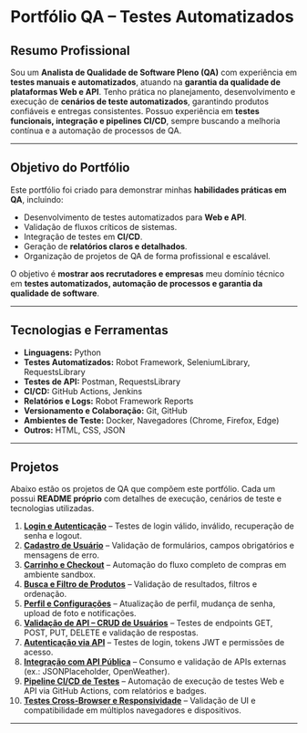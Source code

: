 # Portfólio QA – Testes Automatizados

## Resumo Profissional
Sou um **Analista de Qualidade de Software Pleno (QA)** com experiência em **testes manuais e automatizados**, atuando na **garantia da qualidade de plataformas Web e API**. Tenho prática no planejamento, desenvolvimento e execução de **cenários de teste automatizados**, garantindo produtos confiáveis e entregas consistentes. Possuo experiência em **testes funcionais, integração e pipelines CI/CD**, sempre buscando a melhoria contínua e a automação de processos de QA.

---

## Objetivo do Portfólio
Este portfólio foi criado para demonstrar minhas **habilidades práticas em QA**, incluindo:
- Desenvolvimento de testes automatizados para **Web e API**.
- Validação de fluxos críticos de sistemas.
- Integração de testes em **CI/CD**.
- Geração de **relatórios claros e detalhados**.
- Organização de projetos de QA de forma profissional e escalável.

O objetivo é **mostrar aos recrutadores e empresas** meu domínio técnico em **testes automatizados, automação de processos e garantia da qualidade de software**.

---

## Tecnologias e Ferramentas
- **Linguagens:** Python
- **Testes Automatizados:** Robot Framework, SeleniumLibrary, RequestsLibrary
- **Testes de API:** Postman, RequestsLibrary
- **CI/CD:** GitHub Actions, Jenkins
- **Relatórios e Logs:** Robot Framework Reports
- **Versionamento e Colaboração:** Git, GitHub
- **Ambientes de Teste:** Docker, Navegadores (Chrome, Firefox, Edge)
- **Outros:** HTML, CSS, JSON

---

## Projetos

Abaixo estão os projetos de QA que compõem este portfólio. Cada um possui **README próprio** com detalhes de execução, cenários de teste e tecnologias utilizadas.

1. [**Login e Autenticação**](./login-auth) – Testes de login válido, inválido, recuperação de senha e logout.
2. [**Cadastro de Usuário**](./cadastro-usuario) – Validação de formulários, campos obrigatórios e mensagens de erro.
3. [**Carrinho e Checkout**](./carrinho-checkout) – Automação do fluxo completo de compras em ambiente sandbox.
4. [**Busca e Filtro de Produtos**](./busca-filtro) – Validação de resultados, filtros e ordenação.
5. [**Perfil e Configurações**](./perfil-configs) – Atualização de perfil, mudança de senha, upload de foto e notificações.
6. [**Validação de API – CRUD de Usuários**](./api-crud-usuarios) – Testes de endpoints GET, POST, PUT, DELETE e validação de respostas.
7. [**Autenticação via API**](./api-autenticacao) – Testes de login, tokens JWT e permissões de acesso.
8. [**Integração com API Pública**](./api-publica) – Consumo e validação de APIs externas (ex.: JSONPlaceholder, OpenWeather).
9. [**Pipeline CI/CD de Testes**](./ci-cd) – Automação de execução de testes Web e API via GitHub Actions, com relatórios e badges.
10. [**Testes Cross-Browser e Responsividade**](./cross-browser) – Validação de UI e compatibilidade em múltiplos navegadores e dispositivos.

---
